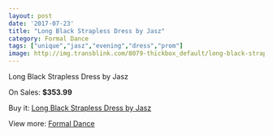 ```yaml
---
layout: post
date: '2017-07-23'
title: "Long Black Strapless Dress by Jasz"
category: Formal Dance
tags: ["unique","jasz","evening","dress","prom"]
image: http://img.transblink.com/8079-thickbox_default/long-black-strapless-dress-by-jasz.jpg
---
```

Long Black Strapless Dress by Jasz

On Sales: **$353.99**
<a href="https://www.transblink.com/en/formal-dance/2630-long-black-strapless-dress-by-jasz.html"><amp-img layout="responsive" width="600" height="600" src="//img.transblink.com/8079-thickbox_default/long-black-strapless-dress-by-jasz.jpg" alt="Long Black Strapless Dress by Jasz 0" /></a>
<a href="https://www.transblink.com/en/formal-dance/2630-long-black-strapless-dress-by-jasz.html"><amp-img layout="responsive" width="600" height="600" src="//img.transblink.com/8080-thickbox_default/long-black-strapless-dress-by-jasz.jpg" alt="Long Black Strapless Dress by Jasz 1" /></a>

Buy it: [Long Black Strapless Dress by Jasz](https://www.transblink.com/en/formal-dance/2630-long-black-strapless-dress-by-jasz.html "Long Black Strapless Dress by Jasz")

View more: [Formal Dance](https://www.transblink.com/en/6-formal-dance "Formal Dance")